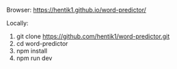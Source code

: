 Browser:
https://hentik1.github.io/word-predictor/

Locally:
1. git clone https://github.com/hentik1/word-predictor.git
2. cd word-predictor
3. npm install
4. npm run dev
